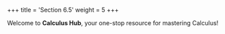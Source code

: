 +++
title = 'Section 6.5'
weight = 5
+++


Welcome to **Calculus Hub**, your one-stop resource for mastering Calculus!
